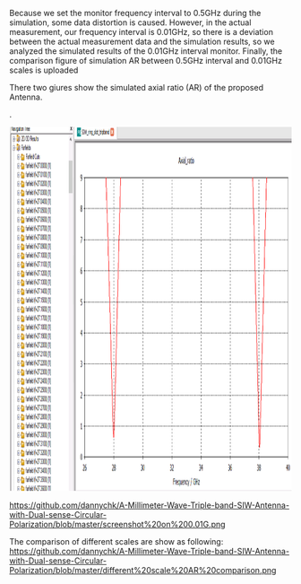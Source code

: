 Because we set the monitor frequency interval to 0.5GHz during the simulation, some data distortion is caused.  However, in the actual measurement, our frequency interval is 0.01GHz, so there is a deviation between the actual measurement data and the simulation results, so we analyzed the simulated results of the 0.01GHz interval monitor. Finally, the comparison figure of simulation AR between 0.5GHz interval and 0.01GHz scales is uploaded

There two giures show the simulated axial ratio (AR) of the proposed Antenna.

.<div align=center><img src="https://github.com/dannychk/A-Millimeter-Wave-Triple-band-SIW-Antenna-with-Dual-sense-Circular-Polarization/blob/master/screenshot on 0.01G.png" width="1173" height="649" /></div>

https://github.com/dannychk/A-Millimeter-Wave-Triple-band-SIW-Antenna-with-Dual-sense-Circular-Polarization/blob/master/screenshot%20on%200.01G.png

The comparison of different scales are show as following:
https://github.com/dannychk/A-Millimeter-Wave-Triple-band-SIW-Antenna-with-Dual-sense-Circular-Polarization/blob/master/different%20scale%20AR%20comparison.png
